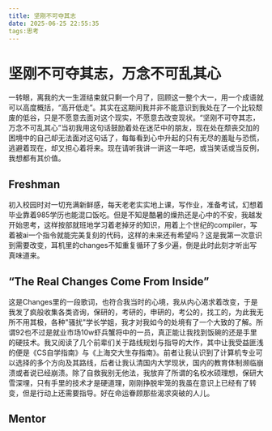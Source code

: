 ```yaml
---
title: 坚刚不可夺其志
date: 2025-06-25 22:55:35
tags:思考
---
```


# 坚刚不可夺其志，万念不可乱其心

一转眼，离我的大一生涯结束就只剩一个月了，回顾这一整个大一，用一个成语就可以高度概括，“高开低走”。其实在这期间我并非不能意识到我处在了一个比较颓废的低谷，只是不愿意去面对这个现实，不愿意去改变现状。“坚刚不可夺其志，万念不可乱其心”当初我用这句话鼓励着处在迷茫中的朋友，现在处在颓丧交加的困境中的自己却无法面对这句话了，每每看到心中升起的只有无尽的羞耻与恐慌，逃避着现在，却又担心着将来。现在请听我讲一讲这一年吧，或当笑话或当反例，我想都有其价值。

## Freshman

初入校园时对一切充满新鲜感，每天老老实实地上课，写作业，准备考试，幻想着毕业靠着985学历也能混口饭吃。但是不知是酷暑的燥热还是心中的不安，我越发开始思考，这样按部就班地学习着老掉牙的知识，用着上个世纪的compiler，写着被ai一个指令就能完美复刻的代码，这样的未来还有希望吗？这是我第一次意识到需要改变，耳机里的changes不知重复循环了多少遍，倒是此时此刻才听出写真味道来。

## “The Real Changes Come From Inside”

这是Changes里的一段歌词，也符合我当时的心境，我从内心渴求着改变，于是我发了疯般收集各类咨询，保研的，考研的，申研的，考公的，找工的，为此我无所不用其极，各种"骚扰"学长学姐，我才对我如今的处境有了一个大致的了解。所谓92也不过是就业市场10w虾兵蟹将中的一员，真正能让我找到饭碗的还是手里的硬技术。我又阅读了几个前辈们关于路线规划与指导的大作，其中让我受益匪浅的便是《CS自学指南》与《上海交大生存指南》。前者让我认识到了计算机专业可以选择的多个方向及其路线，后者让我认清国内大学现状，国内的教育体制濒临崩溃或者说已经崩溃。除了自救我别无他法，我放弃了所谓的名校水硕理想，保研大雪深埋，只有手里的技术才是硬道理，刚刚挣脱牢笼的我虽在意识上已经有了转变，但是行动上还需要指导。好在命运眷顾那些渴求突破的人儿。

## Mentor

